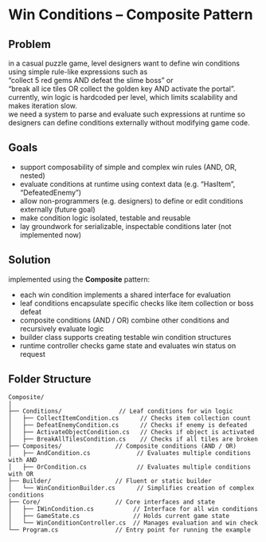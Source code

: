 # Win Conditions – Composite Pattern

## Problem

in a casual puzzle game, level designers want to define win conditions using simple rule-like expressions such as  
“collect 5 red gems AND defeat the slime boss” or  
“break all ice tiles OR collect the golden key AND activate the portal”.  
currently, win logic is hardcoded per level, which limits scalability and makes iteration slow.  
we need a system to parse and evaluate such expressions at runtime so designers can define conditions externally without modifying game code.

## Goals

- support composability of simple and complex win rules (AND, OR, nested)  
- evaluate conditions at runtime using context data (e.g. “HasItem”, “DefeatedEnemy”)  
- allow non-programmers (e.g. designers) to define or edit conditions externally (future goal)  
- make condition logic isolated, testable and reusable  
- lay groundwork for serializable, inspectable conditions later (not implemented now)

## Solution

implemented using the **Composite** pattern:

- each win condition implements a shared interface for evaluation  
- leaf conditions encapsulate specific checks like item collection or boss defeat  
- composite conditions (AND / OR) combine other conditions and recursively evaluate logic  
- builder class supports creating testable win condition structures  
- runtime controller checks game state and evaluates win status on request

## Folder Structure

```
Composite/
│
├── Conditions/                // Leaf conditions for win logic
│   ├── CollectItemCondition.cs      // Checks item collection count
│   ├── DefeatEnemyCondition.cs      // Checks if enemy is defeated
│   ├── ActivateObjectCondition.cs   // Checks if object is activated
│   ├── BreakAllTilesCondition.cs    // Checks if all tiles are broken
├── Composites/               // Composite conditions (AND / OR)
│   ├── AndCondition.cs             // Evaluates multiple conditions with AND
│   ├── OrCondition.cs              // Evaluates multiple conditions with OR
├── Builder/                  // Fluent or static builder
│   └── WinConditionBuilder.cs      // Simplifies creation of complex conditions
├── Core/                     // Core interfaces and state
│   ├── IWinCondition.cs           // Interface for all win conditions
│   ├── GameState.cs               // Holds current game state
│   └── WinConditionController.cs  // Manages evaluation and win check
└── Program.cs                // Entry point for running the example
```